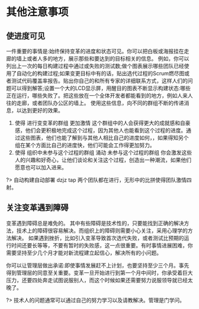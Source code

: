 # 其他注意事项


## 使进度可见 

一件重要的事情是:始终保持变革的进度和状态可见。你可以把白板或海报挂在走廊的墙上或者人多的地方，展示那些和要达到的目标相关的信息。
例如，你可以列出上一次的每日构建过程中通过或失败的测试数;做个图表展示哪些团队已经使用了自动化的构建过程;如果变更目标中有的话，贴出选代过程的Scrum燃尽图或者测试代码覆盖率报告。贴出你自己的和所有专家的详细联系方式，这样人们的问题可以得到解答;设置一个大的LCD显示屏，用醒目的图表不断显示构建状态:哪些正在运行，哪些失败了。把这些放在一个全体开发者都能看到的地方，例如人来人往的走廊，或者团队办公区的墙上。
使用这些信息，向不同的群组不断的传递消息，以达到更好的效果。

1. 使得 进行变变革的群组 更加激情
这个群组中的人会获得更大的成就感和自豪感，他们会更积极地完成这个过程，因为其他人也能看到这个过程的进度。通过这些图表，他们也能了解到与其他人相比自己的进度如何，，如果得知另个组在某个方面比自己的进度快，他们可能会工作得更加努力。
2. 使得 组织中未参与这个过程的群组 涌动
未参与这个过程的群组 你会激发这些人的兴趣和好奇心，让他们谈论和关注这个过程，创造出一种潮流，如果他们愿意也可以加入进来。

?> 自动构建自动部署 dzjz tap 两个团队都在进行，无形中的比拼使得团队激情四射。


## 关注变革遇到障碍 

变革遇到障碍总是难免的。
其中有些障碍是技术性的，只要能找到正确的解决方法，技术上的障碍很容易解决。而组织上的障碍则需要小心关注，采用心理学的方法解决。
如果遇到挫折，比如引入变革导致首次选代失败，或者测试比预期的运行时间还要长等等，不要有暂时的失败感，这一点很重要。有时事情进展困难，你需要坚持至少几个月才能对新流程建立起信心，解决所有的小问题。

你可以让管理层做出承诺:即使事情发展赶不上计划，也要坚持至少三个月。事先得到管理层的同意至关重要。变革一旦开始进行到第一个月中间时，你承受着巨大压力，还要四处奔走试图说服别人，而这个时候如果还需要努力说服领导就已经太晚了。

?> 技术人的问题通常可以通过自己的努力学习以及请教解决。管理是门学问。
